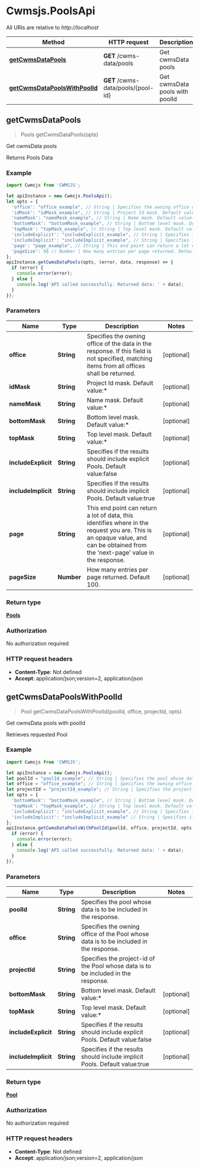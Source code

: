 # Cwmsjs.PoolsApi

All URIs are relative to *http://localhost*

Method | HTTP request | Description
------------- | ------------- | -------------
[**getCwmsDataPools**](PoolsApi.md#getCwmsDataPools) | **GET** /cwms-data/pools | Get cwmsData pools
[**getCwmsDataPoolsWithPoolId**](PoolsApi.md#getCwmsDataPoolsWithPoolId) | **GET** /cwms-data/pools/{pool-id} | Get cwmsData pools with poolId



## getCwmsDataPools

> Pools getCwmsDataPools(opts)

Get cwmsData pools

Returns Pools Data

### Example

```javascript
import Cwmsjs from 'CWMSJS';

let apiInstance = new Cwmsjs.PoolsApi();
let opts = {
  'office': "office_example", // String | Specifies the owning office of the data in the response. If this field is not specified, matching items from all offices shall be returned.
  'idMask': "idMask_example", // String | Project Id mask. Default value:*
  'nameMask': "nameMask_example", // String | Name mask. Default value:*
  'bottomMask': "bottomMask_example", // String | Bottom level mask. Default value:*
  'topMask': "topMask_example", // String | Top level mask. Default value:*
  'includeExplicit': "includeExplicit_example", // String | Specifies if the results should include explicit Pools. Default value:false
  'includeImplicit': "includeImplicit_example", // String | Specifies if the results should include implicit Pools. Default value:true
  'page': "page_example", // String | This end point can return a lot of data, this identifies where in the request you are. This is an opaque value, and can be obtained from the 'next-page' value in the response.
  'pageSize': 56 // Number | How many entries per page returned. Default 100.
};
apiInstance.getCwmsDataPools(opts, (error, data, response) => {
  if (error) {
    console.error(error);
  } else {
    console.log('API called successfully. Returned data: ' + data);
  }
});
```

### Parameters


Name | Type | Description  | Notes
------------- | ------------- | ------------- | -------------
 **office** | **String**| Specifies the owning office of the data in the response. If this field is not specified, matching items from all offices shall be returned. | [optional] 
 **idMask** | **String**| Project Id mask. Default value:* | [optional] 
 **nameMask** | **String**| Name mask. Default value:* | [optional] 
 **bottomMask** | **String**| Bottom level mask. Default value:* | [optional] 
 **topMask** | **String**| Top level mask. Default value:* | [optional] 
 **includeExplicit** | **String**| Specifies if the results should include explicit Pools. Default value:false | [optional] 
 **includeImplicit** | **String**| Specifies if the results should include implicit Pools. Default value:true | [optional] 
 **page** | **String**| This end point can return a lot of data, this identifies where in the request you are. This is an opaque value, and can be obtained from the &#39;next-page&#39; value in the response. | [optional] 
 **pageSize** | **Number**| How many entries per page returned. Default 100. | [optional] 

### Return type

[**Pools**](Pools.md)

### Authorization

No authorization required

### HTTP request headers

- **Content-Type**: Not defined
- **Accept**: application/json;version=2, application/json


## getCwmsDataPoolsWithPoolId

> Pool getCwmsDataPoolsWithPoolId(poolId, office, projectId, opts)

Get cwmsData pools with poolId

Retrieves requested Pool

### Example

```javascript
import Cwmsjs from 'CWMSJS';

let apiInstance = new Cwmsjs.PoolsApi();
let poolId = "poolId_example"; // String | Specifies the pool whose data is to be included in the response.
let office = "office_example"; // String | Specifies the owning office of the Pool whose data is to be included in the response.
let projectId = "projectId_example"; // String | Specifies the project-id of the Pool whose data is to be included in the response.
let opts = {
  'bottomMask': "bottomMask_example", // String | Bottom level mask. Default value:*
  'topMask': "topMask_example", // String | Top level mask. Default value:*
  'includeExplicit': "includeExplicit_example", // String | Specifies if the results should include explicit Pools. Default value:false
  'includeImplicit': "includeImplicit_example" // String | Specifies if the results should include implicit Pools. Default value:true
};
apiInstance.getCwmsDataPoolsWithPoolId(poolId, office, projectId, opts, (error, data, response) => {
  if (error) {
    console.error(error);
  } else {
    console.log('API called successfully. Returned data: ' + data);
  }
});
```

### Parameters


Name | Type | Description  | Notes
------------- | ------------- | ------------- | -------------
 **poolId** | **String**| Specifies the pool whose data is to be included in the response. | 
 **office** | **String**| Specifies the owning office of the Pool whose data is to be included in the response. | 
 **projectId** | **String**| Specifies the project-id of the Pool whose data is to be included in the response. | 
 **bottomMask** | **String**| Bottom level mask. Default value:* | [optional] 
 **topMask** | **String**| Top level mask. Default value:* | [optional] 
 **includeExplicit** | **String**| Specifies if the results should include explicit Pools. Default value:false | [optional] 
 **includeImplicit** | **String**| Specifies if the results should include implicit Pools. Default value:true | [optional] 

### Return type

[**Pool**](Pool.md)

### Authorization

No authorization required

### HTTP request headers

- **Content-Type**: Not defined
- **Accept**: application/json;version=2, application/json

